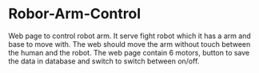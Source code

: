 # Robor-Arm-Control
Web page to control robot arm. It serve fight robot which it has a arm and base to move with. 
The web should move the arm without touch between the human and the robot.
The web page contain 6 motors, button to save the data in database and switch to switch between on/off.

